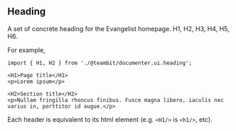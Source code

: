 ## Heading

A set of concrete heading for the Evangelist homepage.
H1, H2, H3, H4, H5, H6.

For example,

```tsx
import { H1, H2 } from './@teambit/documenter.ui.heading';

<H1>Page title</H1>
<p>Lorem ipsum</p>

<H2>Section title</H2>
<p>Nullam fringilla rhoncus finibus. Fusce magna libero, iaculis nec varius in, porttitor id augue.</p>
```

Each header is equivalent to its html element (e.g. `<H1/>` is `<h1/>`, etc).

